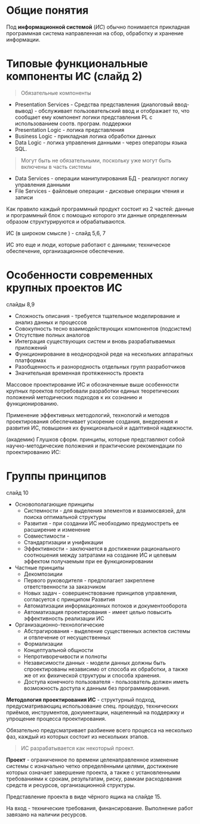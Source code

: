 # Общие понятия

Под **информационной системой** (_ИС_) обычно понимается прикладная программная система направленная на сбор, обработку и хранение информации. 

# Типовые функциональные компоненты ИС (слайд 2)

> Обязательные компоненты
* Presentation Services - Средства представления (диалоговый ввод-вывод) - обслуживает пользовательский ввод и отображает то, что сообщает ему компонент логики представления PL с использованием соотв. програм. поддержки
* Presentation Logic - логика представления 
* Business Logic - прикладная логика обработки данных
* Data Logic - логика управления данными - через операторы языка SQL.

> Могут быть не обязательными, поскольку уже могут быть включены в часть системы 
* Data Services - операции манипулирования БД - реализуют логику управления данными
* File Services - файловые операции - дисковые операции чтения и записи

Как правило каждый программный продукт состоит из 2 частей: данные и программный блок с помощью которого эти данные определенным образом структурируются и обрабатываются. 

ИС (в широком смысле ) - слайд 5,6, 7

ИС это еще и люди, которые работают с данными; техническое обеспечение, организационное обеспечение. 

# Особенности современных крупных проектов ИС 
слайды 8,9
* Сложность описания - требуется тщательное моделирование и анализ данных и процессов
* Совокупность тесно взаимодействующих компонентов (подсистем) 
* Отсутствие полных аналогов 
* Интеграция существующих систем и вновь разрабатываемых приложений
* Функционирование в неоднородной реде на нескольких аппаратных платформах
* Разобщенность и разнородность отдельных групп разработчиков
* Значительная временная протяженность проекта 

Массовое проектирование ИС и обозначенные выше особенности крупных проектов потребовали разработки единых теоретических положений методических подходов к их сознанию и функционированию. 

Применение эффективных методологий, технологий и методов проектирования обеспечивает ускорение создания, внедерения и развития ИС, повышения их функциональной и адаптивной надежности. 

(академик) Глушков сформ. принципы, которые представляют собой научно-методические положения и практические рекомендации по проектированию ИС:

# Группы принципов
слайд 10
* Основополагающие принципы
    - Системности - для выделения элементов и взаимосвязей, для поиска оптимальной структуры
    - Развития - при создании ИС необходимо предумостреть ее расширение и изменение
    - Совместимости - 
    - Стандартизации и унификации
    - Эффективности - заключается в достижении рационального соотношения между затратами на создание ИС и целевым эффектом получаемым при ее функционировании  
* Частные принципы 
    - Декомпозиции
    - Первого руководителя - предполагает закреплене ответственности за заказчиком 
    - Новых задач - совершенствование принципов управления, согласуется с принципом Развития
    - Автоматизации информационных потоков и документооборота 
    - Автоматизация проектирования - имеет целью повысить эффективность реализации ИС
* Организационно-технологические 
    - Абстрагирования - выделение существенных аспектов системы и отвлечение от несущественных
    - Формализации
    - Концептуальной общности 
    - Непротиворечивости и полноты
    - Независимости данных - модели данных должны быть спроектированы независимо от способа их обработки, а также же от их фихической структуры и способа хранения. 
    - Доступа конечного пользователя - пользователь должен иметь возможность доступа к данным без программирования.

**Методология проектирования ИС** - структурный подход, предусматривающиц использование спец. процедур, технических приёмов, инструментов, документации, нацеленный на поддержку и упрощение процесса проектирования.

Обязательно предусматривает разбиение всего процесса на несколько фаз, каждый из которых состоит из нескольких этапов.

> ИС разрабатывается как некоторый проект.

**Проект** - ограниченное по времени целенаправленное изменение системы с изначально четко определёнными целями, достижение которых означает завершение проекта, а также с установленнымм требованиями к срокам, результатам, риску, рамкам расходования средств и ресурсов, организационной структуры.

Представление проекта в виде чёрного ящика на слайде 15.

На вход - технические требования, финансирование. Выполнение работ завязано на наличии ресурсов. 


 

